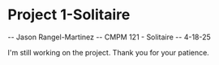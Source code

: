 # Project 1-Solitaire
-- Jason Rangel-Martinez
-- CMPM 121 - Solitaire
-- 4-18-25

I'm still working on the project. Thank you for your patience.